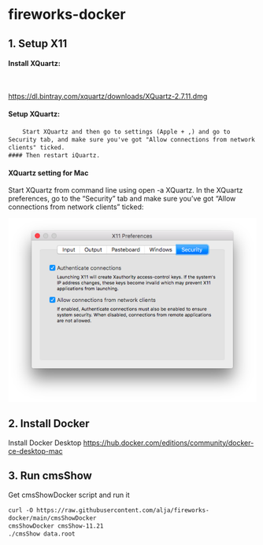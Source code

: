 # fireworks-docker

## 1. Setup X11

#### Install XQuartz: 
<br>

https://dl.bintray.com/xquartz/downloads/XQuartz-2.7.11.dmg

#### Setup XQuartz:
```
    Start XQuartz and then go to settings (Apple + ,) and go to Security tab, and make sure you've got "Allow connections from network clients" ticked.
#### Then restart iQuartz.
```

#### XQuartz setting for Mac

Start XQuartz from command line using open -a XQuartz. In the XQuartz preferences, go to the “Security” tab and make sure you’ve got “Allow connections from network clients” ticked:

![XQuartzPreferenceSetting](docs/xquartz_preferences.png)

## 2. Install Docker
Install Docker Desktop
https://hub.docker.com/editions/community/docker-ce-desktop-mac

## 3. Run cmsShow 
Get cmsShowDocker script and run it
<br>
```
curl -O https://raw.githubusercontent.com/alja/fireworks-docker/main/cmsShowDocker
cmsShowDocker cmsShow-11.21
./cmsShow data.root
```

